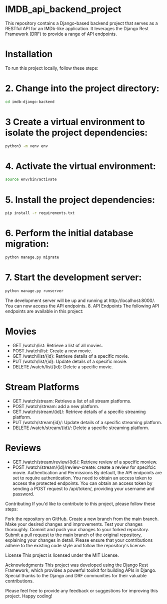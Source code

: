 # IMDB_api_backend_project

This repository contains a Django-based backend project that serves as a RESTful API for an IMDb-like application. It leverages the Django Rest Framework (DRF) to provide a range of API endpoints.

# Installation
To run this project locally, follow these steps:

# 2. Change into the project directory:

```bash
cd imdb-django-backend
```

# 3 Create a virtual environment to isolate the project dependencies:

```bash
python3 -m venv env
```
# 4. Activate the virtual environment:

```bash
source env/bin/activate
```
# 5. Install the project dependencies:

```bash
pip install -r requirements.txt
```
# 6. Perform the initial database migration:


```bash
python manage.py migrate
```

# 7. Start the development server:


```bash
python manage.py runserver
```

The development server will be up and running at http://localhost:8000/. You can now access the API endpoints.
8. API Endpoints
The following API endpoints are available in this project:

# Movies
* GET /watch/list: Retrieve a list of all movies.
* POST /watch/list: Create a new movie.
* GET /watch/list/{id}: Retrieve details of a specific movie.
* PUT /watch/list/{id}: Update details of a specific movie.
* DELETE /watch/list/{id}: Delete a specific movie.
# Stream Platforms
* GET /watch/stream: Retrieve a list of all stream platforms.
* POST /watch/stream: add a new platform.
* GET /watch/stream/{id}/: Retrieve details of a specific streaming platform.
* PUT /watch/stream{id}/: Update details of a specific streaming platform.
* DELETE /watch/stream/{id}/: Delete a specific streaming platform.
# Reviews
* GET /watch/stream/review/{id}/: Retrieve review of a specific moview.
* POST /watch/stream/{id}/review-create: create a review for specifcic movie.
Authentication and Permissions
By default, the API endpoints are set to require authentication. You need to obtain an access token to access the protected endpoints. You can obtain an access token by sending a POST request to /api/token/, providing your username and password.

Contributing
If you'd like to contribute to this project, please follow these steps:

Fork the repository on GitHub.
Create a new branch from the main branch.
Make your desired changes and improvements.
Test your changes thoroughly.
Commit and push your changes to your forked repository.
Submit a pull request to the main branch of the original repository, explaining your changes in detail.
Please ensure that your contributions adhere to the existing code style and follow the repository's license.

License
This project is licensed under the MIT License.

Acknowledgments
This project was developed using the Django Rest Framework, which provides a powerful toolkit for building APIs in Django. Special thanks to the Django and DRF communities for their valuable contributions.

Please feel free to provide any feedback or suggestions for improving this project. Happy coding!
